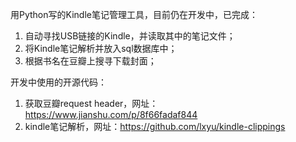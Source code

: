 用Python写的Kindle笔记管理工具，目前仍在开发中，已完成：

1. 自动寻找USB链接的Kindle，并读取其中的笔记文件；
2. 将Kindle笔记解析并放入sql数据库中；
3. 根据书名在豆瓣上搜寻下载封面；







开发中使用的开源代码：

1. 获取豆瓣request header，网址：https://www.jianshu.com/p/8f66fadaf844
2. kindle笔记解析，网址：https://github.com/lxyu/kindle-clippings